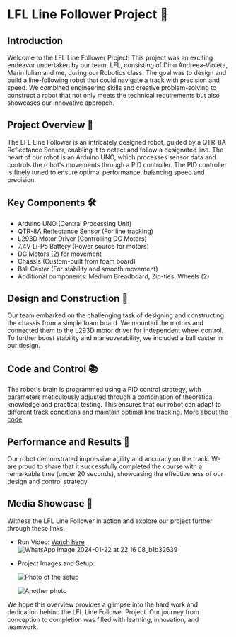 # LFL Line Follower Project 🚗

## Introduction

Welcome to the LFL Line Follower Project! This project was an exciting endeavor undertaken by our team, LFL, consisting of Dinu Andreea-Violeta, Marin Iulian and me, during our Robotics class. The goal was to design and build a line-following robot that could navigate a track with precision and speed. We combined engineering skills and creative problem-solving to construct a robot that not only meets the technical requirements but also showcases our innovative approach.

## Project Overview 🌟

The LFL Line Follower is an intricately designed robot, guided by a QTR-8A Reflectance Sensor, enabling it to detect and follow a designated line. The heart of our robot is an Arduino UNO, which processes sensor data and controls the robot's movements through a PID controller. The PID controller is finely tuned to ensure optimal performance, balancing speed and precision.

## Key Components 🛠️

- Arduino UNO (Central Processing Unit)
- QTR-8A Reflectance Sensor (For line tracking)
- L293D Motor Driver (Controlling DC Motors)
- 7.4V Li-Po Battery (Power source for motors)
- DC Motors (2) for movement
- Chassis (Custom-built from foam board)
- Ball Caster (For stability and smooth movement)
- Additional components: Medium Breadboard, Zip-ties, Wheels (2)

## Design and Construction 🌈

Our team embarked on the challenging task of designing and constructing the chassis from a simple foam board. We mounted the motors and connected them to the L293D motor driver for independent wheel control. To further boost stability and maneuverability, we included a ball caster in our design. 

## Code and Control 📚

The robot's brain is programmed using a PID control strategy, with parameters meticulously adjusted through a combination of theoretical knowledge and practical testing. This ensures that our robot can adapt to different track conditions and maintain optimal line tracking.
 [More about the code](https://youtu.be/link)

## Performance and Results 🏅

Our robot demonstrated impressive agility and accuracy on the track. We are proud to share that it successfully completed the course with a remarkable time (under 20 seconds), showcasing the effectiveness of our design and control strategy.

## Media Showcase 🎥

Witness the LFL Line Follower in action and explore our project further through these links:
- Run Video: [Watch here](https://youtube.com/shorts/r5TfDh-J7nc?si=Gt-Mq6-U9dJmX2pO)
  ![WhatsApp Image 2024-01-22 at 22 16 08_b1b32639](https://github.com/uantoniaa/LineFollower/assets/93488180/20da1aff-db95-41ea-a599-ef77eb0435e2)

- Project Images and Setup:
  
  ![Photo of the setup](https://github.com/uantoniaa/LineFollower/assets/93488180/20da1aff-db95-41ea-a599-ef77eb0435e2)


  ![Another photo](https://github.com/uantoniaa/LineFollower/assets/93488180/2371a7e5-b265-441e-a13f-5eb894c4b5d9)
  
We hope this overview provides a glimpse into the hard work and dedication behind the LFL Line Follower Project. Our journey from conception to completion was filled with learning, innovation, and teamwork.

